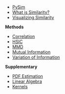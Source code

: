 * [PySim](/)
* [What is Similarity?](linear/similarity.md)
* [Visualizing Similarity](viz/taylor.md)

**Methods**
* [Correlation](linear/rv.md)
* [HSIC](kernel/hsic.md)
* [MMD](kernel/mmd.md)
* [Mutual Information](information/mi.md)
* [Variation of Information](information/vi.md)

**Supplementary**
* [PDF Estimation](information/pdf_est.md)
* [Linear Algebra](linear/lin_alg.md)
* [Kernels](kernel/kernel.md)